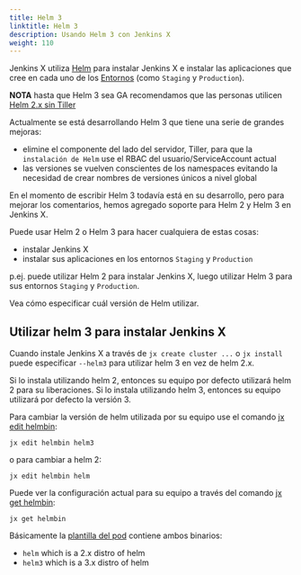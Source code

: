 ```yaml
---
title: Helm 3
linktitle: Helm 3
description: Usando Helm 3 con Jenkins X
weight: 110
---
```


Jenkins X utiliza [Helm](https://www.helm.sh/) para instalar Jenkins X e instalar las aplicaciones que cree en cada uno de los [Entornos](/about/concepts/features/#environments) (como `Staging` y `Production`).

**NOTA** hasta que Helm 3 sea GA recomendamos que las personas utilicen [Helm 2.x sin Tiller](/news/helm-without-tiller/)

Actualmente se está desarrollando Helm 3 que tiene una serie de grandes mejoras:

* elimine el componente del lado del servidor, Tiller, para que la `instalación de Helm` use el RBAC del usuario/ServiceAccount actual
* las versiones se vuelven conscientes de los namespaces evitando la necesidad de crear nombres de versiones únicos a nivel global

En el momento de escribir Helm 3 todavía está en su desarrollo, pero para mejorar los comentarios, hemos agregado soporte para Helm 2 y Helm 3 en Jenkins X.

Puede usar Helm 2 o Helm 3 para hacer cualquiera de estas cosas:

* instalar Jenkins X
* instalar sus aplicaciones en los entornos `Staging` y `Production`

p.ej. puede utilizar Helm 2 para instalar Jenkins X, luego utilizar Helm 3 para sus entornos `Staging` y `Production`.

Vea cómo especificar cuál versión de Helm utilizar.

## Utilizar helm 3 para instalar Jenkins X

Cuando instale Jenkins X a través de `jx create cluster ...` o `jx install` puede especificar `--helm3` para utilizar helm 3 en vez de helm 2.x.

Si lo instala utilizando helm 2, entonces su equipo por defecto utilizará helm 2 para su liberaciones. Si lo instala utilizando helm 3, entonces su equipo utilizará por defecto la versión 3.

Para cambiar la versión de helm utilizada por su equipo use el comando [jx edit helmbin](/commands/jx_edit_helmbin/):

```
jx edit helmbin helm3
```

o para cambiar a helm 2:

```
jx edit helmbin helm
```

Puede ver la configuración actual para su equipo a través del comando [jx get helmbin](/commands/jx_get_helmbin/):

```
jx get helmbin
```

Básicamente la [plantilla del pod](/docs/resources/guides/managing-jx/common-tasks/pod-templates/) contiene ambos binarios:

* `helm` which is a 2.x distro of helm
* `helm3` which is a 3.x distro of helm